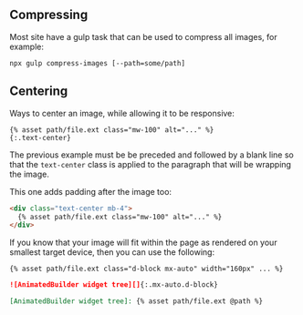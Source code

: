## Compressing

Most site have a gulp task that can be used to compress all images, for example:

```terminal
npx gulp compress-images [--path=some/path]
```

## Centering

Ways to center an image, while allowing it to be responsive:

```
{% asset path/file.ext class="mw-100" alt="..." %}
{:.text-center}
```

The previous example must be be preceded and followed by a blank line so that the `text-center` class is applied to the paragraph that will be wrapping the image.

This one adds padding after the image too:

```html
<div class="text-center mb-4">
  {% asset path/file.ext class="mw-100" alt="..." %}
</div>
```

If you know that your image will fit within the page as rendered on your smallest target device, then you can use the following:

```
{% asset path/file.ext class="d-block mx-auto" width="160px" ... %}
```

```markdown
![AnimatedBuilder widget tree][]{:.mx-auto.d-block}

[AnimatedBuilder widget tree]: {% asset path/file.ext @path %}
```
